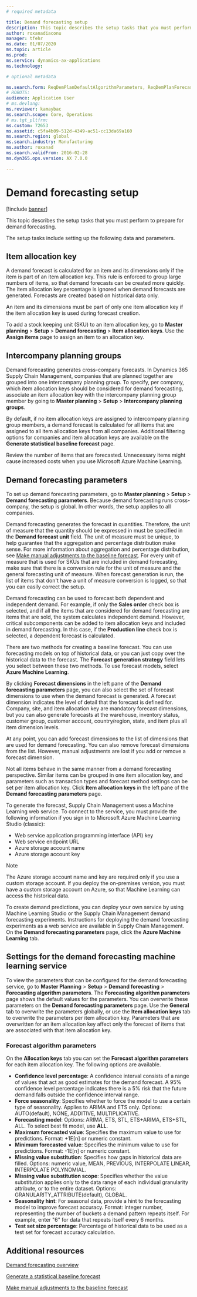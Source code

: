 ```yaml
---
# required metadata

title: Demand forecasting setup
description: This topic describes the setup tasks that you must perform to prepare for demand forecasting.  
author: roxanadiaconu
manager: tfehr
ms.date: 01/07/2020
ms.topic: article
ms.prod: 
ms.service: dynamics-ax-applications
ms.technology: 

# optional metadata

ms.search.form: ReqDemPlanDefaultAlgorithmParameters, ReqDemPlanForecastParameters
# ROBOTS: 
audience: Application User
# ms.devlang: 
ms.reviewer: kamaybac
ms.search.scope: Core, Operations
# ms.tgt_pltfrm: 
ms.custom: 72653
ms.assetid: c5fa4b09-512d-4349-ac51-cc13da69a160
ms.search.region: global
ms.search.industry: Manufacturing
ms.author: roxanad
ms.search.validFrom: 2016-02-28
ms.dyn365.ops.version: AX 7.0.0

---
```


# Demand forecasting setup

[!include [banner](../includes/banner.md)]

This topic describes the setup tasks that you must perform to prepare for demand forecasting.  

The setup tasks include setting up the following data and parameters.

## Item allocation key
A demand forecast is calculated for an item and its dimensions only if the item is part of an item allocation key. This rule is enforced to group large numbers of items, so that demand forecasts can be created more quickly. The item allocation key percentage is ignored when demand forecasts are generated. Forecasts are created based on historical data only. 

An item and its dimensions must be part of only one item allocation key if the item allocation key is used during forecast creation. 

To add a stock keeping unit (SKU) to an item allocation key, go to **Master planning** &gt; **Setup** &gt; **Demand forecasting** &gt; **Item allocation keys**. Use the **Assign items** page to assign an item to an allocation key.

## Intercompany planning groups
Demand forecasting generates cross-company forecasts. In Dynamics 365 Supply Chain Management, companies that are planned together are grouped into one intercompany planning group. To specify, per company, which item allocation keys should be considered for demand forecasting, associate an item allocation key with the intercompany planning group member by going to **Master planning** &gt; **Setup** &gt; **Intercompany planning groups**. 

By default, if no item allocation keys are assigned to intercompany planning group members, a demand forecast is calculated for all items that are assigned to all item allocation keys from all companies. Additional filtering options for companies and item allocation keys are available on the **Generate statistical baseline forecast** page. 

Review the number of items that are forecasted. Unnecessary items might cause increased costs when you use Microsoft Azure Machine Learning.

## Demand forecasting parameters
To set up demand forecasting parameters, go to **Master planning** &gt; **Setup** &gt; **Demand forecasting parameters**. Because demand forecasting runs cross-company, the setup is global. In other words, the setup applies to all companies. 

Demand forecasting generates the forecast in quantities. Therefore, the unit of measure that the quantity should be expressed in must be specified in the **Demand forecast unit** field. The unit of measure must be unique, to help guarantee that the aggregation and percentage distribution make sense. For more information about aggregation and percentage distribution, see [Make manual adjustments to the baseline forecast](manual-adjustments-baseline-forecast.md). For every unit of measure that is used for SKUs that are included in demand forecasting, make sure that there is a conversion rule for the unit of measure and the general forecasting unit of measure. When forecast generation is run, the list of items that don't have a unit of measure conversion is logged, so that you can easily correct the setup. 

Demand forecasting can be used to forecast both dependent and independent demand. For example, if only the **Sales order** check box is selected, and if all the items that are considered for demand forecasting are items that are sold, the system calculates independent demand. However, critical subcomponents can be added to item allocation keys and included in demand forecasting. In this case, if the **Production line** check box is selected, a dependent forecast is calculated. 

There are two methods for creating a baseline forecast. You can use forecasting models on top of historical data, or you can just copy over the historical data to the forecast. The **Forecast generation strategy** field lets you select between these two methods. To use forecast models, select **Azure Machine Learning**. 

By clicking **Forecast dimensions** in the left pane of the **Demand forecasting parameters** page, you can also select the set of forecast dimensions to use when the demand forecast is generated. A forecast dimension indicates the level of detail that the forecast is defined for. Company, site, and item allocation key are mandatory forecast dimensions, but you can also generate forecasts at the warehouse, inventory status, customer group, customer account, country/region, state, and item plus all item dimension levels. 

At any point, you can add forecast dimensions to the list of dimensions that are used for demand forecasting. You can also remove forecast dimensions from the list. However, manual adjustments are lost if you add or remove a forecast dimension. 

Not all items behave in the same manner from a demand forecasting perspective. Similar items can be grouped in one item allocation key, and parameters such as transaction types and forecast method settings can be set per item allocation key. Click **Item allocation keys** in the left pane of the **Demand forecasting parameters** page. 

To generate the forecast, Supply Chain Management uses a Machine Learning web service. To connect to the service, you must provide the following information if you sign in to Microsoft Azure Machine Learning Studio (classic):

-   Web service application programming interface (API) key
-   Web service endpoint URL
-   Azure storage account name
-   Azure storage account key

> [!NOTE]
> The Azure storage account name and key are required only if you use a custom storage account. If you deploy the on-premises version, you must have a custom storage account on Azure, so that Machine Learning can access the historical data. 

To create demand predictions, you can deploy your own service by using Machine Learning Studio or the Supply Chain Management demand forecasting experiments. Instructions for deploying the demand forecasting experiments as a web service are available in Supply Chain Management. On the **Demand forecasting parameters** page, click the **Azure Machine Learning** tab.

## Settings for the demand forecasting machine learning service
To view the parameters that can be configured for the demand forecasting service, go to **Master Planning** &gt; **Setup** &gt; **Demand forecasting** &gt; **Forecasting algorithm parameters**. The **Forecasting algorithm parameters** page shows the default values for the parameters. You can overwrite these parameters on the **Demand forecasting parameters** page. Use the **General** tab to overwrite the parameters globally, or use the **Item allocation keys** tab to overwrite the parameters per item allocation key. Parameters that are overwritten for an item allocation key affect only the forecast of items that are associated with that item allocation key.

### Forecast algorithm parameters

On the **Allocation keys** tab you can set the **Forecast algorithm parameters** for each item allocation key. The following options are available.
- **Confidence level percentage**: A confidence interval consists of a range of values that act as good estimates for the demand forecast. A 95% confidence level percentage indicates there is a 5% risk that the future demand falls outside the confidence interval range.
- **Force seasonality**: Specifies whether to force the model to use a certain type of seasonality. Applies to ARIMA and ETS only. Options: AUTO(default), NONE, ADDITIVE, MULTIPLICATIVE.
- **Forecasting model**: Options: ARIMA, ETS, STL, ETS+ARIMA, ETS+STL, ALL. To select best fit model, use **ALL**.
- **Maximum forecasted value**: Specifies the maximum value to use for predictions. Format: +1E[n] or numeric constant.
- **Minimum forecasted value**: Specifies the minimum value to use for predictions. Format: -1E[n] or numeric constant.
- **Missing value substitution**: Specifies how gaps in historical data are filled. Options: numeric value, MEAN, PREVIOUS, INTERPOLATE LINEAR, INTERPOLATE POLYNOMIAL.
- **Missing value substitution scope**: Specifies whether the value substitution applies only to the data range of each individual granularity attribute, or to the entire dataset. Options: GRANULARITY_ATTRIBUTE(default), GLOBAL.
- **Seasonality hint**: For seasonal data, provide a hint to the forecasting model to improve forecast accuracy. Format: integer number, representing the number of buckets a demand pattern repeats itself. For example, enter "6" for data that repeats itself every 6 months.
- **Test set size percentage**: Percentage of historical data to be used as a test set for forecast accuracy calculation. 

Additional resources
--------

[Demand forecasting overview](introduction-demand-forecasting.md)

[Generate a statistical baseline forecast](generate-statistical-baseline-forecast.md)

[Make manual adjustments to the baseline forecast](manual-adjustments-baseline-forecast.md)



